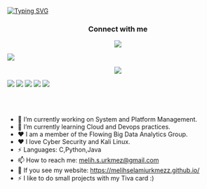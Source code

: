 
[![Typing SVG](https://readme-typing-svg.herokuapp.com?font=Kdam+Thmor+Pro&size=25&duration=2500&color=9BA9C3&lines=Hello+everyone.;+My+name's+Melih+Selami+Urkmez.;I+study+at+Kocaeli+University.;In+Computer+Engineering+Department.+)](https://git.io/typing-svg)
<h3 align="center">Connect with me</h3>
<p align="center">
  <a href= "https://www.linkedin.com/in/melih-selami-%C3%BCrkmez-417639226/"><img src="https://img.icons8.com/dusk/48/000000/linkedin.png"/></a>
</p>

<p>
<img src="https://github-readme-stats.vercel.app/api?username=MelihSelamiUrkmezz&&show_icons=true&title_color=ffffff&icon_color=bb2acf&text_color=daf7dc&bg_color=151515"> 
 <div align="center"><img src="https://github-readme-stats.vercel.app/api?username=MelihSelamiUrkmezz&show_icons=true&count_private=true&hide_border=true" align="center" /></div>  

 
  <p>
    <img src="https://views.whatilearened.today/views/github/MelihSelamiUrkmezz/views.svg"/>
    <a href="https://github.com/MelihSelamiUrkmezz?tab=followers"><img src="https://img.shields.io/github/followers/MelihSelamiUrkmezz?color=%234CC61E&label=GitHub%20Followers%20%3A"/></a>
    <a href="https://github.com/MelihSelamiUrkmezz?tab=repositories"><img src="https://badges.frapsoft.com/os/v2/open-source.svg?v=103"/></a>
    <a href="https://www.debian.org/"><img src="https://img.shields.io/badge/Os-Debian-a80030"/></a>
    <a href="https://twitter.com/msuwashere"><img src="https://img.shields.io/twitter/follow/msuwashere?style=social"/></a>
  </p>
</p>
<br/><br/>


- 🔭 I’m currently working on System and Platform Management.
- 🌱 I’m currently learning Cloud and Devops practices.
-  ♥ I am a member of the Flowing Big Data Analytics Group.
-  ♥ I love Cyber Security and Kali Linux.
- ⚡ Languages: C,Python,Java
- 📫 How to reach me: melih.s.urkmez@gmail.com
- 🔭 If you see my website: https://melihselamiurkmezz.github.io/
- ⚡ I like to do small projects with my Tiva card :)
